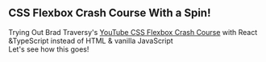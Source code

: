 <h2>
CSS Flexbox Crash Course With a Spin!
</h2>
<p>
Trying Out Brad Traversy's <a href="https://www.youtube.com/watch?v=3YW65K6LcIA">YouTube CSS Flexbox Crash Course</a> with React &TypeScript instead of HTML & vanilla JavaScript <br>
Let's see how this goes!
</p>
